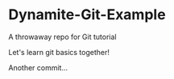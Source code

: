 Dynamite-Git-Example
====================

A throwaway repo for Git tutorial

Let's learn git basics together!

Another commit... 
